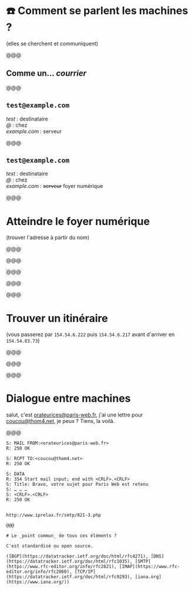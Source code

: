 <!-- .slide: data-background="images/serre-des-comilles.jpg"  data-state="background-dark" id="transport" -->

# ☎️ Comment se parlent les machines ?

(elles se cherchent et communiquent)

@@@

## Comme un… _courrier_

@@@

## `test@example.com`

_test_ : destinataire\
_@_ : chez\
_example.com_ : serveur


@@@

## `test@example.com`

_test_ : destinataire\
_@_ : chez\
_example.com_ : ~~serveur~~ foyer numérique

@@@

# Atteindre le foyer numérique

(trouver l'adresse à partir du nom)


@@@

<!-- .slide: data-background="images/dns-root.png" -->

@@@

<!-- .slide: data-background="images/base-adresse.png" data-background-size="contain" -->


@@@

<!-- .slide: data-background="images/dns-records.png" data-background-size="contain" -->

@@@

<!-- .slide: data-background="images/annuaire.png" data-background-size="contain" -->

@@@

# Trouver un itinéraire

(vous passerez par `154.54.6.222` puis `154.54.6.217` avant d'arriver en `154.54.83.73`)

@@@

<!-- .slide: data-background="images/traceroute-seattle-paris.png" -->

@@@

<!-- .slide: data-background="images/traceroute-grenoble-paris.png" -->



@@@

# Dialogue entre machines

<span class="fragment">salut, c'est orateurices@paris-web.fr</span><span class="fragment">, j'ai une lettre pour coucou@thom4.net, je peux ?</span><span class="fragment"> Tiens, la voilà.</span>

@@@

```smtp
S: MAIL FROM:<orateurices@paris-web.fr>
R: 250 OK

S: RCPT TO:<coucou@thom4.net>
R: 250 OK

S: DATA
R: 354 Start mail input; end with <CRLF>.<CRLF>
S: Title: Bravo, votre sujet pour Paris Web est retenu
S: … … …
S: <CRLF>.<CRLF>
R: 250 OK
```

~~~~

http://www.iprelax.fr/smtp/821-3.php

@@@

# Le _point commun_ de tous ces éléments ?

C'est standardisé ou open source.

([BGP](https://datatracker.ietf.org/doc/html/rfc4271), [DNS](https://datatracker.ietf.org/doc/html/rfc1035), [SMTP](https://www.rfc-editor.org/info/rfc2821), [IMAP](https://www.rfc-editor.org/info/rfc2060), [TCP/IP](https://datatracker.ietf.org/doc/html/rfc9293), [iana.org](https://www.iana.org/))

